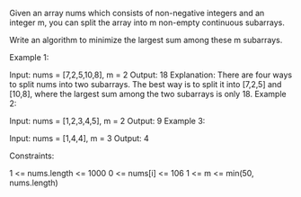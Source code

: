 Given an array nums which consists of non-negative integers and an integer m, you can split the array into m non-empty continuous subarrays.

Write an algorithm to minimize the largest sum among these m subarrays.

 

Example 1:

Input: nums = [7,2,5,10,8], m = 2
Output: 18
Explanation:
There are four ways to split nums into two subarrays.
The best way is to split it into [7,2,5] and [10,8],
where the largest sum among the two subarrays is only 18.
Example 2:

Input: nums = [1,2,3,4,5], m = 2
Output: 9
Example 3:

Input: nums = [1,4,4], m = 3
Output: 4
 

Constraints:

1 <= nums.length <= 1000
0 <= nums[i] <= 106
1 <= m <= min(50, nums.length)
